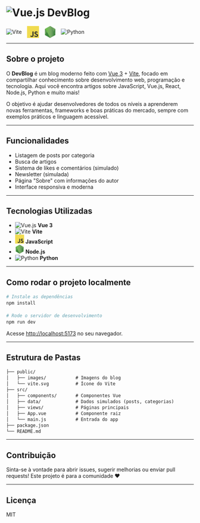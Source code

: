 # <img src="https://vuejs.org/images/logo.png" alt="Vue.js" width="32"/> DevBlog

<img src="https://vitejs.dev/logo.svg" alt="Vite" width="40" style="vertical-align: middle; margin-right: 10px;"/>
<img src="https://raw.githubusercontent.com/github/explore/main/topics/javascript/javascript.png" alt="JavaScript" width="32" style="vertical-align: middle; margin-right: 10px;"/>
<img src="https://raw.githubusercontent.com/github/explore/main/topics/nodejs/nodejs.png" alt="Node.js" width="32" style="vertical-align: middle; margin-right: 10px;"/>
<img src="https://cdn.jsdelivr.net/gh/devicons/devicon/icons/python/python-original.svg" alt="Python" width="32" style="vertical-align: middle; margin-right: 10px;"/>

---

## Sobre o projeto

O **DevBlog** é um blog moderno feito com [Vue 3](https://vuejs.org/) + [Vite](https://vitejs.dev/), focado em compartilhar conhecimento sobre desenvolvimento web, programação e tecnologia. Aqui você encontra artigos sobre JavaScript, Vue.js, React, Node.js, Python e muito mais!

O objetivo é ajudar desenvolvedores de todos os níveis a aprenderem novas ferramentas, frameworks e boas práticas do mercado, sempre com exemplos práticos e linguagem acessível.

---

## Funcionalidades

- Listagem de posts por categoria
- Busca de artigos
- Sistema de likes e comentários (simulado)
- Newsletter (simulada)
- Página "Sobre" com informações do autor
- Interface responsiva e moderna

---

## Tecnologias Utilizadas

- <img src="https://vuejs.org/images/logo.png" alt="Vue.js" width="24"/> **Vue 3**
- <img src="https://vitejs.dev/logo.svg" alt="Vite" width="24"/> **Vite**
- <img src="https://raw.githubusercontent.com/github/explore/main/topics/javascript/javascript.png" alt="JavaScript" width="24"/> **JavaScript**
- <img src="https://raw.githubusercontent.com/github/explore/main/topics/nodejs/nodejs.png" alt="Node.js" width="24"/> **Node.js**
- <img src="https://cdn.jsdelivr.net/gh/devicons/devicon/icons/python/python-original.svg" alt="Python" width="24"/> **Python**

---

## Como rodar o projeto localmente

```bash
# Instale as dependências
npm install

# Rode o servidor de desenvolvimento
npm run dev
```

Acesse [http://localhost:5173](http://localhost:5173) no seu navegador.

---

## Estrutura de Pastas

```
├── public/
│   ├── images/           # Imagens do blog
│   └── vite.svg          # Ícone do Vite
├── src/
│   ├── components/       # Componentes Vue
│   ├── data/             # Dados simulados (posts, categorias)
│   ├── views/            # Páginas principais
│   ├── App.vue           # Componente raiz
│   └── main.js           # Entrada do app
├── package.json
└── README.md
```

---

## Contribuição

Sinta-se à vontade para abrir issues, sugerir melhorias ou enviar pull requests! Este projeto é para a comunidade ❤️

---

## Licença

MIT
